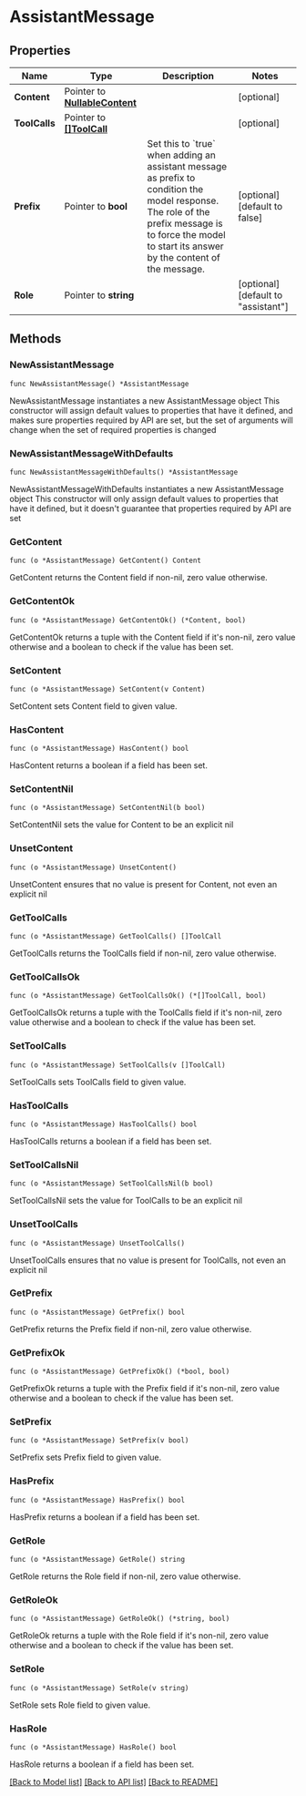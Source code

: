 # AssistantMessage

## Properties

Name | Type | Description | Notes
------------ | ------------- | ------------- | -------------
**Content** | Pointer to [**NullableContent**](Content.md) |  | [optional] 
**ToolCalls** | Pointer to [**[]ToolCall**](ToolCall.md) |  | [optional] 
**Prefix** | Pointer to **bool** | Set this to &#x60;true&#x60; when adding an assistant message as prefix to condition the model response. The role of the prefix message is to force the model to start its answer by the content of the message. | [optional] [default to false]
**Role** | Pointer to **string** |  | [optional] [default to "assistant"]

## Methods

### NewAssistantMessage

`func NewAssistantMessage() *AssistantMessage`

NewAssistantMessage instantiates a new AssistantMessage object
This constructor will assign default values to properties that have it defined,
and makes sure properties required by API are set, but the set of arguments
will change when the set of required properties is changed

### NewAssistantMessageWithDefaults

`func NewAssistantMessageWithDefaults() *AssistantMessage`

NewAssistantMessageWithDefaults instantiates a new AssistantMessage object
This constructor will only assign default values to properties that have it defined,
but it doesn't guarantee that properties required by API are set

### GetContent

`func (o *AssistantMessage) GetContent() Content`

GetContent returns the Content field if non-nil, zero value otherwise.

### GetContentOk

`func (o *AssistantMessage) GetContentOk() (*Content, bool)`

GetContentOk returns a tuple with the Content field if it's non-nil, zero value otherwise
and a boolean to check if the value has been set.

### SetContent

`func (o *AssistantMessage) SetContent(v Content)`

SetContent sets Content field to given value.

### HasContent

`func (o *AssistantMessage) HasContent() bool`

HasContent returns a boolean if a field has been set.

### SetContentNil

`func (o *AssistantMessage) SetContentNil(b bool)`

 SetContentNil sets the value for Content to be an explicit nil

### UnsetContent
`func (o *AssistantMessage) UnsetContent()`

UnsetContent ensures that no value is present for Content, not even an explicit nil
### GetToolCalls

`func (o *AssistantMessage) GetToolCalls() []ToolCall`

GetToolCalls returns the ToolCalls field if non-nil, zero value otherwise.

### GetToolCallsOk

`func (o *AssistantMessage) GetToolCallsOk() (*[]ToolCall, bool)`

GetToolCallsOk returns a tuple with the ToolCalls field if it's non-nil, zero value otherwise
and a boolean to check if the value has been set.

### SetToolCalls

`func (o *AssistantMessage) SetToolCalls(v []ToolCall)`

SetToolCalls sets ToolCalls field to given value.

### HasToolCalls

`func (o *AssistantMessage) HasToolCalls() bool`

HasToolCalls returns a boolean if a field has been set.

### SetToolCallsNil

`func (o *AssistantMessage) SetToolCallsNil(b bool)`

 SetToolCallsNil sets the value for ToolCalls to be an explicit nil

### UnsetToolCalls
`func (o *AssistantMessage) UnsetToolCalls()`

UnsetToolCalls ensures that no value is present for ToolCalls, not even an explicit nil
### GetPrefix

`func (o *AssistantMessage) GetPrefix() bool`

GetPrefix returns the Prefix field if non-nil, zero value otherwise.

### GetPrefixOk

`func (o *AssistantMessage) GetPrefixOk() (*bool, bool)`

GetPrefixOk returns a tuple with the Prefix field if it's non-nil, zero value otherwise
and a boolean to check if the value has been set.

### SetPrefix

`func (o *AssistantMessage) SetPrefix(v bool)`

SetPrefix sets Prefix field to given value.

### HasPrefix

`func (o *AssistantMessage) HasPrefix() bool`

HasPrefix returns a boolean if a field has been set.

### GetRole

`func (o *AssistantMessage) GetRole() string`

GetRole returns the Role field if non-nil, zero value otherwise.

### GetRoleOk

`func (o *AssistantMessage) GetRoleOk() (*string, bool)`

GetRoleOk returns a tuple with the Role field if it's non-nil, zero value otherwise
and a boolean to check if the value has been set.

### SetRole

`func (o *AssistantMessage) SetRole(v string)`

SetRole sets Role field to given value.

### HasRole

`func (o *AssistantMessage) HasRole() bool`

HasRole returns a boolean if a field has been set.


[[Back to Model list]](../README.md#documentation-for-models) [[Back to API list]](../README.md#documentation-for-api-endpoints) [[Back to README]](../README.md)


